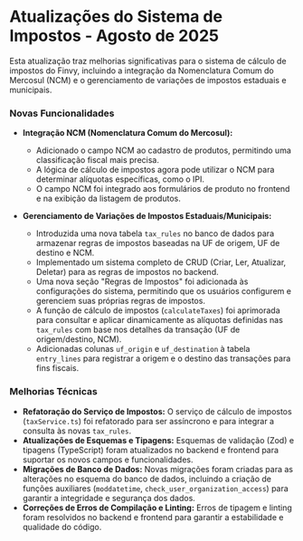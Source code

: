 # Atualizações do Sistema de Impostos - Agosto de 2025

Esta atualização traz melhorias significativas para o sistema de cálculo de impostos do Finvy, incluindo a integração da Nomenclatura Comum do Mercosul (NCM) e o gerenciamento de variações de impostos estaduais e municipais.

### Novas Funcionalidades

*   **Integração NCM (Nomenclatura Comum do Mercosul):**
    *   Adicionado o campo NCM ao cadastro de produtos, permitindo uma classificação fiscal mais precisa.
    *   A lógica de cálculo de impostos agora pode utilizar o NCM para determinar alíquotas específicas, como o IPI.
    *   O campo NCM foi integrado aos formulários de produto no frontend e na exibição da listagem de produtos.

*   **Gerenciamento de Variações de Impostos Estaduais/Municipais:**
    *   Introduzida uma nova tabela `tax_rules` no banco de dados para armazenar regras de impostos baseadas na UF de origem, UF de destino e NCM.
    *   Implementado um sistema completo de CRUD (Criar, Ler, Atualizar, Deletar) para as regras de impostos no backend.
    *   Uma nova seção "Regras de Impostos" foi adicionada às configurações do sistema, permitindo que os usuários configurem e gerenciem suas próprias regras de impostos.
    *   A função de cálculo de impostos (`calculateTaxes`) foi aprimorada para consultar e aplicar dinamicamente as alíquotas definidas nas `tax_rules` com base nos detalhes da transação (UF de origem/destino, NCM).
    *   Adicionadas colunas `uf_origin` e `uf_destination` à tabela `entry_lines` para registrar a origem e o destino das transações para fins fiscais.

### Melhorias Técnicas

*   **Refatoração do Serviço de Impostos:** O serviço de cálculo de impostos (`taxService.ts`) foi refatorado para ser assíncrono e para integrar a consulta às novas `tax_rules`.
*   **Atualizações de Esquemas e Tipagens:** Esquemas de validação (Zod) e tipagens (TypeScript) foram atualizados no backend e frontend para suportar os novos campos e funcionalidades.
*   **Migrações de Banco de Dados:** Novas migrações foram criadas para as alterações no esquema do banco de dados, incluindo a criação de funções auxiliares (`moddatetime`, `check_user_organization_access`) para garantir a integridade e segurança dos dados.
*   **Correções de Erros de Compilação e Linting:** Erros de tipagem e linting foram resolvidos no backend e frontend para garantir a estabilidade e qualidade do código.
